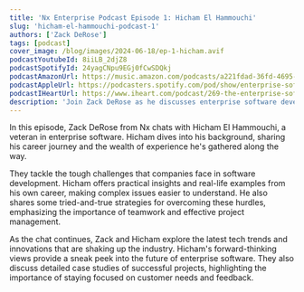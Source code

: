 ```yaml
---
title: 'Nx Enterprise Podcast Episode 1: Hicham El Hammouchi'
slug: 'hicham-el-hammouchi-podcast-1'
authors: ['Zack DeRose']
tags: [podcast]
cover_image: /blog/images/2024-06-18/ep-1-hicham.avif
podcastYoutubeId: 8iiLB_2djZ8
podcastSpotifyId: 24yagCNpu9EGj0fCwSDQkj
podcastAmazonUrl: https://music.amazon.com/podcasts/a221fdad-36fd-4695-a5b4-038d7b99d284/episodes/899a2e4c-2e56-4dfa-a3e3-e69eb216f2b0/the-enterprise-software-podcast-by-nx-the-enterprise-software-podcast-by-nx-1-hicham-el-hamouchi
podcastAppleUrl: https://podcasters.spotify.com/pod/show/enterprise-software/episodes/The-Enterprise-Software-Podcast-By-Nx-1--Hicham-El-Hamouchi-e2l0302
podcastIHeartUrl: https://www.iheart.com/podcast/269-the-enterprise-software-po-186891508/episode/the-enterprise-software-podcast-by-nx-186891511/
description: 'Join Zack DeRose as he discusses enterprise software development with veteran Hicham El Hammouchi, exploring challenges and emerging trends.'
---
```


In this episode, Zack DeRose from Nx chats with Hicham El Hammouchi, a veteran in enterprise software. Hicham dives into his background, sharing his career journey and the wealth of experience he's gathered along the way.

They tackle the tough challenges that companies face in software development. Hicham offers practical insights and real-life examples from his own career, making complex issues easier to understand. He also shares some tried-and-true strategies for overcoming these hurdles, emphasizing the importance of teamwork and effective project management.

As the chat continues, Zack and Hicham explore the latest tech trends and innovations that are shaking up the industry. Hicham's forward-thinking views provide a sneak peek into the future of enterprise software. They also discuss detailed case studies of successful projects, highlighting the importance of staying focused on customer needs and feedback.
